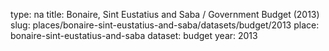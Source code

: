 type: na
title: Bonaire, Sint Eustatius and Saba / Government Budget (2013)
slug: places/bonaire-sint-eustatius-and-saba/datasets/budget/2013
place: bonaire-sint-eustatius-and-saba
dataset: budget
year: 2013
